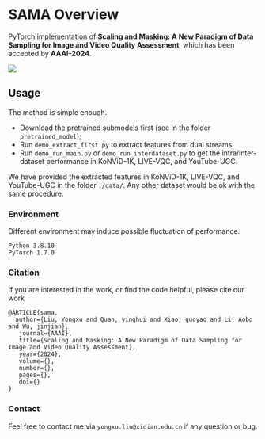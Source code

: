 # SAMA Overview

PyTorch implementation of **Scaling and Masking: A New Paradigm of Data Sampling for Image and Video Quality Assessment**, which has been accepted by **AAAI-2024**.

![](sama.png)

## Usage

The method is simple enough. 

- Download the pretrained submodels first (see in the folder `pretrained_model`);
- Run `demo_extract_first.py` to extract features from dual streams. 
- Run `demo_run_main.py` or `demo_run_interdataset.py` to get the intra/inter-dataset performance in KoNViD-1K, LIVE-VQC, and YouTube-UGC. 

We have provided the extracted features in KoNViD-1K, LIVE-VQC, and YouTube-UGC in the folder `./data/`. Any other dataset would be ok with the same procedure.


### Environment
Different environment may induce possible fluctuation of performance.

```
Python 3.8.10
PyTorch 1.7.0
```


### Citation
If you are interested in the work, or find the code helpful, please cite our work
```
@ARTICLE{sama,  
  author={Liu, Yongxu and Quan, yinghui and Xiao, guoyao and Li, Aobo and Wu, jinjian},  
   journal={AAAI},   
   title={Scaling and Masking: A New Paradigm of Data Sampling for Image and Video Quality Assessment},   
   year={2024},  
   volume={},  
   number={},  
   pages={},  
   doi={}
}
```

### Contact

Feel free to contact me via `yongxu.liu@xidian.edu.cn` if any question or bug.
